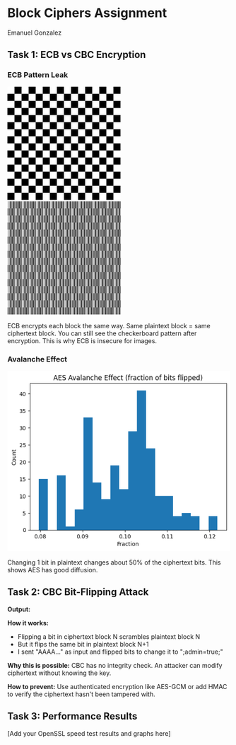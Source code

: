 # Block Ciphers Assignment
Emanuel Gonzalez

## Task 1: ECB vs CBC Encryption

### ECB Pattern Leak
![](images/plain_checker.png)
![](images/ecb_encrypted.png)

ECB encrypts each block the same way. Same plaintext block = same ciphertext block. You can still see the checkerboard pattern after encryption. This is why ECB is insecure for images.

### Avalanche Effect
![](images/avalanche_hist.png)

Changing 1 bit in plaintext changes about 50% of the ciphertext bits. This shows AES has good diffusion.

## Task 2: CBC Bit-Flipping Attack

**Output:**



**How it works:**
- Flipping a bit in ciphertext block N scrambles plaintext block N
- But it flips the same bit in plaintext block N+1
- I sent "AAAA..." as input and flipped bits to change it to ";admin=true;"

**Why this is possible:**
CBC has no integrity check. An attacker can modify ciphertext without knowing the key.

**How to prevent:**
Use authenticated encryption like AES-GCM or add HMAC to verify the ciphertext hasn't been tampered with.

## Task 3: Performance Results

[Add your OpenSSL speed test results and graphs here]